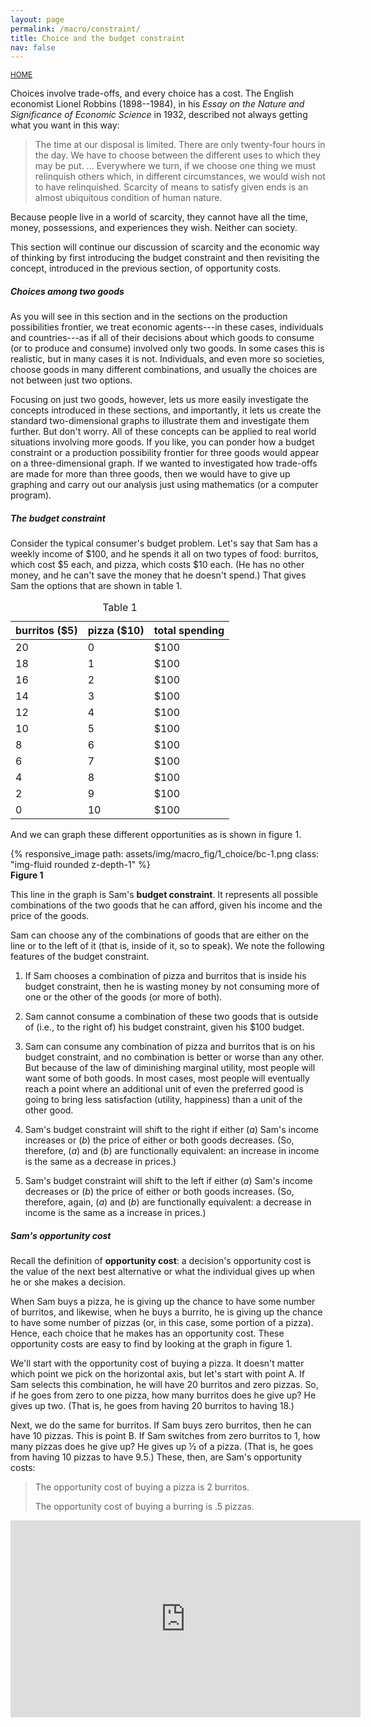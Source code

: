 ```yaml
---
layout: page
permalink: /macro/constraint/
title: Choice and the budget constraint
nav: false
---
```


<link rel="stylesheet" href="/assets/css/table.css">

[<small>HOME</small>](/macro/)

Choices involve trade-offs, and every choice has a cost. The English economist Lionel Robbins (1898--1984), in his *Essay on the Nature and Significance of Economic Science* in 1932, described not always getting what you want in this way:

> The time at our disposal is limited. There are only twenty-four hours in the day. We have to choose between the different uses to which they may be put. \... Everywhere we turn, if we choose one thing we must relinquish others which, in different circumstances, we would wish not to have relinquished. Scarcity of means to satisfy given ends is an almost ubiquitous condition of human nature.

Because people live in a world of scarcity, they cannot have all the time, money, possessions, and experiences they wish. Neither can society.

This section will continue our discussion of scarcity and the economic way of thinking by first introducing the budget constraint and then revisiting the concept, introduced in the previous section, of opportunity costs.

##### Choices among two goods

As you will see in this section and in the sections on the production possibilities frontier, we treat economic agents---in these cases, individuals and countries---as if all of their decisions about which goods to consume (or to produce and consume) involved only two goods. In some cases this is realistic, but in many cases it is not. Individuals, and even more so societies, choose goods in many different combinations, and usually the choices are not between just two options. 

Focusing on just two goods, however, lets us more easily investigate the concepts introduced in these sections, and importantly, it lets us create the standard two-dimensional graphs to illustrate them and investigate them further. But don't worry. All of these concepts can be applied to real world situations involving more goods. If you like, you can ponder how a budget constraint or a production possibility frontier for three goods would appear on a three-dimensional graph. If we wanted to investigated how trade-offs are made for more than three goods, then we would have to give up graphing and carry out our analysis just using mathematics (or a computer program). 


##### The budget constraint

Consider the typical consumer's budget problem. Let's say that Sam has a weekly income of \$100, and he spends it all on two types of food: burritos, which cost \$5 each, and pizza, which costs \$10 each. (He has no other money, and he can't save the money that he doesn't spend.) That gives Sam the options that are shown in table 1.

<table class="styled-table">
<thead>
<tr>
<th>burritos ($5)</th>
<th>pizza ($10)</th>
<th>total spending</th>
</tr>
</thead>
<tbody>
<tr>
<td>20</td>
<td>0</td>
<td>$100</td>
</tr>
<tr>
<td>18</td>
<td>1</td>
<td>$100</td>
</tr>
<tr>
<td>16</td>
<td>2</td>
<td>$100</td>
</tr>
<tr>
<td>14</td>
<td>3</td>
<td>$100</td>
</tr>
<tr>
<td>12</td>
<td>4</td>
<td>$100</td>
</tr>
<tr>
<td>10</td>
<td>5</td>
<td>$100</td>
</tr>
<tr>
<td>8</td>
<td>6</td>
<td>$100</td>
</tr>
<tr>
<td>6</td>
<td>7</td>
<td>$100</td>
</tr>
<tr>
<td>4</td>
<td>8</td>
<td>$100</td>
</tr>
<tr>
<td>2</td>
<td>9</td>
<td>$100</td>
</tr>
<tr>
<td>0</td>
<td>10</td>
<td>$100</td>
</tr>
</tbody>
<caption>Table 1</caption>
</table>

And we can graph these different opportunities as is shown in figure 1.


<div class="container">
<div class="row">
	<div class="col-8">
		{% responsive_image path: assets/img/macro_fig/1_choice/bc-1.png class: "img-fluid rounded z-depth-1" %}
	</div>
</div>
<div class="caption"><div align="left">
<strong>Figure 1</strong></div>
</div>
</div>


This line in the graph is Sam's **budget constraint**. It represents all possible combinations of the two goods that he can afford, given his income and the price of the goods.

Sam can choose any of the combinations of goods that are either on the line or to the left of it (that is, inside of it, so to speak). We note the following features of the budget constraint.

1. If Sam chooses a combination of pizza and burritos that is inside his budget constraint, then he is wasting money by not consuming more of one or the other of the goods (or more of both).

2. Sam cannot consume a combination of these two goods that is outside of (i.e., to the right of) his budget constraint, given his \$100 budget.

3. Sam can consume any combination of pizza and burritos that is on his budget constraint, and no combination is better or worse than any other. But because of the law of diminishing marginal utility, most people will want some of both goods. In most cases, most people will eventually reach a point where an additional unit of even the preferred good is going to bring less satisfaction (utility, happiness) than a unit of the other good.

4. Sam's budget constraint will shift to the right if either (*a*) Sam's income increases or (*b*) the price of either or both goods decreases. (So, therefore, (*a*) and (*b*) are functionally equivalent: an increase in income is the same as a decrease in prices.)

5. Sam's budget constraint will shift to the left if either (*a*) Sam's income decreases or (*b*) the price of either or both goods increases. (So, therefore, again, (*a*) and (*b*) are functionally equivalent: a decrease in income is the same as a increase in prices.)

##### Sam's opportunity cost

Recall the definition of **opportunity cost**: a decision's opportunity cost is the value of the next best alternative or what the individual gives up when he or she makes a decision.

When Sam buys a pizza, he is giving up the chance to have some number of burritos, and likewise, when he buys a burrito, he is giving up the chance to have some number of pizzas (or, in this case, some portion of a pizza). Hence, each choice that he makes has an opportunity cost. These opportunity costs are easy to find by looking at the graph in figure 1.

We'll start with the opportunity cost of buying a pizza. It doesn't matter which point we pick on the horizontal axis, but let's start with point A. If Sam selects this combination, he will have 20 burritos and zero pizzas. So, if he goes from zero to one pizza, how many burritos does he give up? He gives up two. (That is, he goes from having 20 burritos to having 18.)

Next, we do the same for burritos. If Sam buys zero burritos, then he can have 10 pizzas. This is point B. If Sam switches from zero burritos to 1, how many pizzas does he give up? He gives up ½ of a pizza. (That is, he goes from having 10 pizzas to have 9.5.) These, then, are Sam's opportunity costs:

> The opportunity cost of buying a pizza is 2 burritos.
>
> The opportunity cost of buying a burring is .5 pizzas.

<p align="center"><iframe width="560" height="315" src="https://www.youtube-nocookie.com/embed/m5ABIikb_D8?si=kgqhZhrbb6NjoZrE" title="YouTube video player" frameborder="0" allow="accelerometer; autoplay; clipboard-write; encrypted-media; gyroscope; picture-in-picture; web-share" allowfullscreen></iframe></p>
